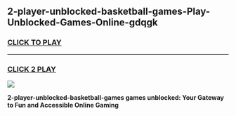 
## 2-player-unblocked-basketball-games-Play-Unblocked-Games-Online-gdqgk
<h3>
<a href="https://premium76.site?title=2-player-unblocked-basketball-games&ref=25A">CLICK TO PLAY</a></h3>
<hr>

<h3>
<a href="https://premium76.site?title=2-player-unblocked-basketball-games&ref=25A">CLICK 2 PLAY</a>
  
</h3>

<a href="https://premium76.site?title=2-player-unblocked-basketball-games&ref=25A"><img src="https://clearcache.store/games.png"></a>


**2-player-unblocked-basketball-games games unblocked: Your Gateway to Fun and Accessible Online Gaming**
